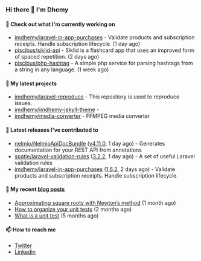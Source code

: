 ### Hi there 👋 I'm Dhemy

#### 👷 Check out what I'm currently working on

- [imdhemy/laravel-in-app-purchases](https://github.com/imdhemy/laravel-in-app-purchases) - Validate products and subscription receipts. Handle subscription lifecycle. (1 day ago)
- [piscibus/siklid-api](https://github.com/piscibus/siklid-api) - Siklid is a flashcard app that uses an improved form of spaced repetition.  (2 days ago)
- [piscibus/php-hashtag](https://github.com/piscibus/php-hashtag) - A simple php service for parsing hashtags from a string in any language. (1 week ago)

#### 🌱 My latest projects

- [imdhemy/laravel-reproduce](https://github.com/imdhemy/laravel-reproduce) - This repository is used to reproduce issues.
- [imdhemy/imdhemy-jekyll-theme](https://github.com/imdhemy/imdhemy-jekyll-theme) - 
- [imdhemy/media-converter](https://github.com/imdhemy/media-converter) - FFMPEG media converter

#### 🔭 Latest releases I've contributed to

- [nelmio/NelmioApiDocBundle](https://github.com/nelmio/NelmioApiDocBundle) ([v4.11.0](https://github.com/nelmio/NelmioApiDocBundle/releases/tag/v4.11.0), 1 day ago) - Generates documentation for your REST API from annotations
- [spatie/laravel-validation-rules](https://github.com/spatie/laravel-validation-rules) ([3.2.2](https://github.com/spatie/laravel-validation-rules/releases/tag/3.2.2), 1 day ago) - A set of useful Laravel validation rules
- [imdhemy/laravel-in-app-purchases](https://github.com/imdhemy/laravel-in-app-purchases) ([1.6.2](https://github.com/imdhemy/laravel-in-app-purchases/releases/tag/1.6.2), 2 days ago) - Validate products and subscription receipts. Handle subscription lifecycle.

#### 📜 My recent [blog posts](https://imdhemy.com/)

- [Approximating square roots with Newton’s method](https://imdhemy.com/blog/dsa/approximating-square-roots-with-newton&#39;s-method.html) (1 month ago)
- [How to organize your unit tests](https://imdhemy.com/blog/testing/how-to-organize-your-unit-tests.html) (2 months ago)
- [What is a unit test](https://imdhemy.com/blog/testing/what-is-a-unit-test.html) (5 months ago)

#### 📫 How to reach me

- [Twitter](https://twitter.com/imdhemy)
- [Linkedin](https://linkedin.com/in/imdhemy)